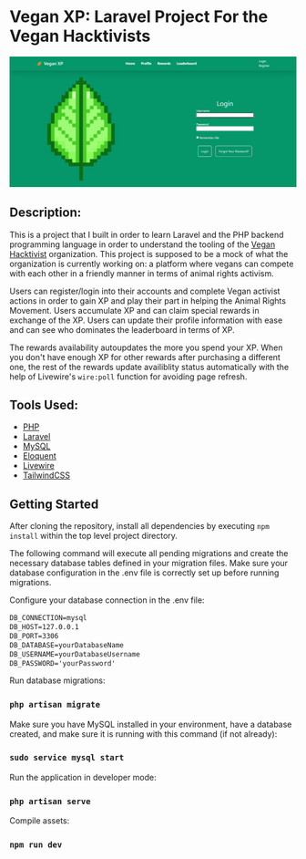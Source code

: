 # Vegan XP: Laravel Project For the Vegan Hacktivists

[![Video Screenshot](/public/vegan-xp-screenshot.png)](https://clipchamp.com/watch/JzkVygBD7ho)

## Description: 

This is a project that I built in order to learn Laravel and the PHP backend programming language in order to understand the tooling of the [Vegan Hacktivist](https://veganhacktivists.org/) organization. This project is supposed to be a mock of what the organization is currently working on: a platform where vegans can compete with each other in a friendly manner in terms of animal rights activism.

Users can register/login into their accounts and complete Vegan activist actions in order to gain XP and play their part in helping the Animal Rights Movement. Users accumulate XP and can claim special rewards in exchange of the XP. Users can update their profile information with ease and can see who dominates the leaderboard in terms of XP. 

The rewards availability autoupdates the more you spend your XP. When you don't have enough XP for other rewards after purchasing a different one, the rest of the rewards update availiblity status automatically with the help of Livewire's `wire:poll` function for avoiding page refresh.

## Tools Used: 

* [PHP](https://www.php.net/)
* [Laravel](https://laravel.com/)
* [MySQL](https://www.mysql.com/)
* [Eloquent](https://laravel.com/docs/10.x/eloquent)
* [Livewire](https://laravel-livewire.com/)
* [TailwindCSS](https://tailwindcss.com/docs/installation)

## Getting Started
After cloning the repository, install all dependencies by executing `npm install` within the top level project directory. 

The following command will execute all pending migrations and create the necessary database tables defined in your migration files. Make sure your database configuration in the .env file is correctly set up before running migrations.

Configure your database connection in the .env file:

```
DB_CONNECTION=mysql
DB_HOST=127.0.0.1
DB_PORT=3306
DB_DATABASE=yourDatabaseName
DB_USERNAME=yourDatabaseUsername
DB_PASSWORD='yourPassword'
```

Run database migrations:

### `php artisan migrate`

Make sure you have MySQL installed in your environment, have a database created, and make sure it is running with this command (if not already):

### `sudo service mysql start`

Run the application in developer mode:

### `php artisan serve`

Compile assets:

### `npm run dev`

